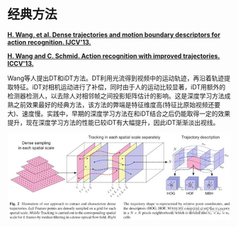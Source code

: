 # 经典方法

**[H. Wang, et al. Dense trajectories and motion boundary descriptors for action recognition. IJCV'13.](https://hal.inria.fr/hal-00803241/PDF/IJCV.pdf)**

**[H. Wang and C. Schmid. Action recognition with improved trajectories. ICCV'13.](http://lear.inrialpes.fr/people/wang/download/iccv13_poster_final.pdf)**

Wang等人提出DT和iDT方法。DT利用光流得到视频中的运动轨迹，再沿着轨迹提取特征。iDT对相机运动进行了补偿，同时由于人的运动比较显著，iDT用额外的检测器检测人，以去除人对相邻帧之间投影矩阵估计的影响。这是深度学习方法成熟之前效果最好的经典方法，该方法的弊端是特征维度高(特征比原始视频还要大)、速度慢。实践中，早期的深度学习方法在和iDT结合之后仍能取得一定的效果提升，现在深度学习方法的性能已较iDT有大幅提升，因此iDT渐渐淡出视线。

![](images/0001.jpg)
